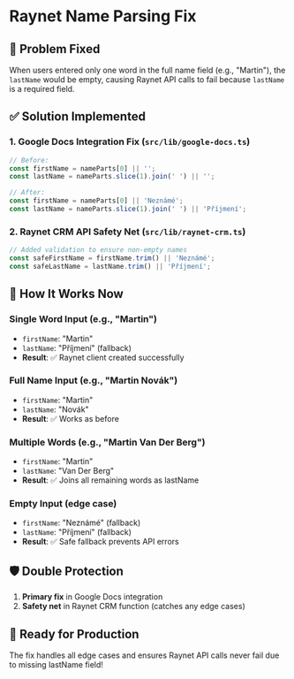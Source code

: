 # Raynet Name Parsing Fix

## 🐛 Problem Fixed
When users entered only one word in the full name field (e.g., "Martin"), the `lastName` would be empty, causing Raynet API calls to fail because `lastName` is a required field.

## ✅ Solution Implemented

### 1. **Google Docs Integration Fix** (`src/lib/google-docs.ts`)
```typescript
// Before:
const firstName = nameParts[0] || '';
const lastName = nameParts.slice(1).join(' ') || '';

// After:
const firstName = nameParts[0] || 'Neznámé';
const lastName = nameParts.slice(1).join(' ') || 'Příjmení';
```

### 2. **Raynet CRM API Safety Net** (`src/lib/raynet-crm.ts`)
```typescript
// Added validation to ensure non-empty names
const safeFirstName = firstName.trim() || 'Neznámé';
const safeLastName = lastName.trim() || 'Příjmení';
```

## 🎯 How It Works Now

### **Single Word Input** (e.g., "Martin")
- `firstName`: "Martin"
- `lastName`: "Příjmení" (fallback)
- **Result**: ✅ Raynet client created successfully

### **Full Name Input** (e.g., "Martin Novák")
- `firstName`: "Martin"
- `lastName`: "Novák"
- **Result**: ✅ Works as before

### **Multiple Words** (e.g., "Martin Van Der Berg")
- `firstName`: "Martin"
- `lastName`: "Van Der Berg"
- **Result**: ✅ Joins all remaining words as lastName

### **Empty Input** (edge case)
- `firstName`: "Neznámé" (fallback)
- `lastName`: "Příjmení" (fallback)
- **Result**: ✅ Safe fallback prevents API errors

## 🛡️ Double Protection
1. **Primary fix** in Google Docs integration
2. **Safety net** in Raynet CRM function (catches any edge cases)

## 🚀 Ready for Production
The fix handles all edge cases and ensures Raynet API calls never fail due to missing lastName field!
